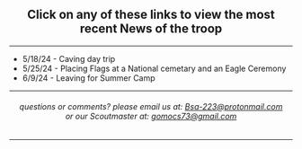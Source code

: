 <h2>Click on any of these links to view the most recent News of the troop</h2>

<hr>

  <div class="UlListLeft">

<ul>

<li>5/18/24 - Caving day trip</li>

<li>5/25/24 - Placing Flags at a National cemetary and an Eagle Ceremony</li>

<li>6/9/24 - Leaving for Summer Camp</li>

</ul>

</div>

<hr>

<h6>
questions or comments? please email us at: <a href="mailto:Bsa-223@protonmail.com">Bsa-223@protonmail.com </a> 
<br> or our Scoutmaster at: 
<a href="mailto:gomocs73@gmail.com">gomocs73@gmail.com</a>
</h6>

<hr>


<style>

body{

text-align: center;

  
}

.UlListLeft{

text-align: left;
    
  }
  
</style>
